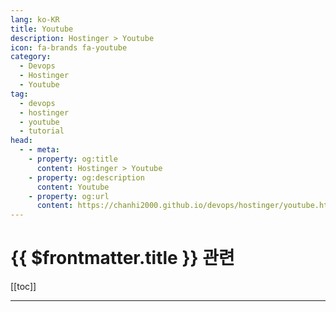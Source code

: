 ```yaml
---
lang: ko-KR
title: Youtube
description: Hostinger > Youtube
icon: fa-brands fa-youtube
category:
  - Devops
  - Hostinger
  - Youtube
tag:
  - devops
  - hostinger
  - youtube
  - tutorial
head:
  - - meta:
    - property: og:title
      content: Hostinger > Youtube
    - property: og:description
      content: Youtube
    - property: og:url
      content: https://chanhi2000.github.io/devops/hostinger/youtube.html
---
```


# {{ $frontmatter.title }} 관련

[[toc]]

---

<TagLinks />